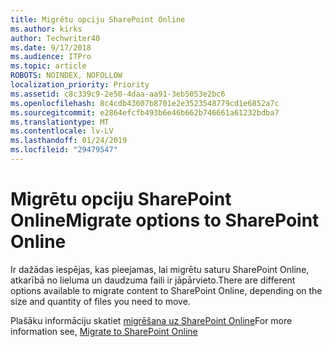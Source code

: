 ```yaml
---
title: Migrētu opciju SharePoint Online
ms.author: kirks
author: Techwriter40
ms.date: 9/17/2018
ms.audience: ITPro
ms.topic: article
ROBOTS: NOINDEX, NOFOLLOW
localization_priority: Priority
ms.assetid: c8c339c9-2e50-4daa-aa91-3eb5053e2bc6
ms.openlocfilehash: 8c4cdb43607b8701e2e3523548779cd1e6852a7c
ms.sourcegitcommit: e2864efcfb493b6e46b662b746661a61232bdba7
ms.translationtype: MT
ms.contentlocale: lv-LV
ms.lasthandoff: 01/24/2019
ms.locfileid: "29479547"
---
```

# <a name="migrate-options-to-sharepoint-online"></a><span data-ttu-id="fdd49-102">Migrētu opciju SharePoint Online</span><span class="sxs-lookup"><span data-stu-id="fdd49-102">Migrate options to SharePoint Online</span></span>

<span data-ttu-id="fdd49-103">Ir dažādas iespējas, kas pieejamas, lai migrētu saturu SharePoint Online, atkarībā no lieluma un daudzuma faili ir jāpārvieto.</span><span class="sxs-lookup"><span data-stu-id="fdd49-103">There are different options available to migrate content to SharePoint Online, depending on the size and quantity of files you need to move.</span></span>
  
<span data-ttu-id="fdd49-104">Plašāku informāciju skatiet [migrēšana uz SharePoint Online](https://go.microsoft.com/fwlink/?linkid-2022029)</span><span class="sxs-lookup"><span data-stu-id="fdd49-104">For more information see, [Migrate to SharePoint Online](https://go.microsoft.com/fwlink/?linkid-2022029)</span></span>
  

